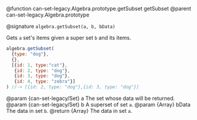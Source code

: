 
@function can-set-legacy.Algebra.prototype.getSubset getSubset
@parent can-set-legacy.Algebra.prototype

@signature `algebra.getSubset(a, b, bData)`

Gets `a` set's items given a super set `b` and its items.

```js
algebra.getSubset(
  {type: "dog"},
  {},
  [{id: 1, type:"cat"},
   {id: 2, type: "dog"},
   {id: 3, type: "dog"},
   {id: 4, type: "zebra"}]
) //-> [{id: 2, type: "dog"},{id: 3, type: "dog"}]
```

  @param  {can-set-legacy/Set} a The set whose data will be returned.
  @param  {can-set-legacy/Set} b A superset of set `a`.
  @param  {Array<Object>} bData The data in set `b`.
  @return {Array<Object>} The data in set `a`.
